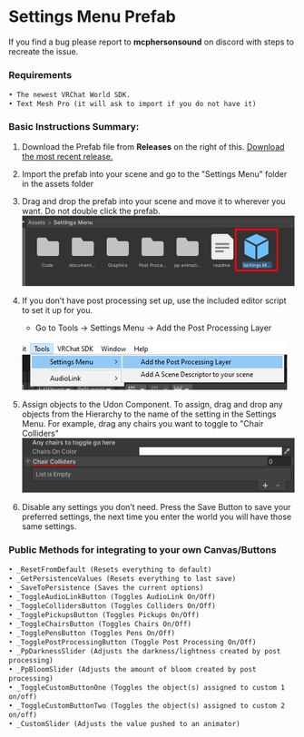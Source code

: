 # Settings Menu Prefab

If you find a bug please report to **mcphersonsound** on discord with steps to recreate the issue.

### Requirements
    • The newest VRChat World SDK.
    • Text Mesh Pro (it will ask to import if you do not have it)

### Basic Instructions Summary:
   1. Download the Prefab file from **Releases** on the right of this. [Download the most recent release.](https://github.com/akalink/Setting_Menu-VRChatWorld/releases)
   2. Import the prefab into your scene and go to the "Settings Menu" folder in the assets folder
   3. Drag and drop the prefab into your scene and move it to wherever you want. Do not double click the prefab.
        ![a image of the location of the prefab](https://github.com/akalink/Setting_Menu-VRChatWorld/blob/develop/documentationAssets/Prefabfile.png?raw=true)
   4. If you don’t have post processing set up, use the included editor script to set it up for you.
       - Go to Tools -> Settings Menu -> Add the Post Processing Layer
  
        ![a image of the location of the editor script option](https://github.com/akalink/Setting_Menu-VRChatWorld/blob/develop/documentationAssets/EditorScript.PNG?raw=true)
   5. Assign objects to the Udon Component. To assign, drag and drop any objects from the Hierarchy to the name of the setting in the Settings Menu. For example, drag any chairs you want to toggle to "Chair Colliders"
        ![a image of the drag and drop functionality](https://github.com/akalink/Setting_Menu-VRChatWorld/blob/develop/documentationAssets/DragDrop.png?raw=true)
   6. Disable any settings you don’t need. 
          Press the Save Button to save your preferred settings, the next time you enter the world you will have those same settings.


### Public Methods for integrating to your own Canvas/Buttons
    • _ResetFromDefault (Resets everything to default)
    • _GetPersistenceValues (Resets everything to last save)
    • _SaveToPersistence (Saves the current options)
    • _ToggleAudioLinkButton (Toggles AudioLink On/Off)
    • _ToggleCollidersButton (Toggles Colliders On/Off)
    • _TogglePickupsButton (Toggles Pickups On/Off)
    • _ToggleChairsButton (Toggles Chairs On/Off)
    • _TogglePensButton (Toggles Pens On/Off)
    • _TogglePostProcessingButton (Toggle Post Processing On/Off)
    • _PpDarknessSlider (Adjusts the darkness/lightness created by post processing)
    • _PpBloomSlider (Adjusts the amount of bloom created by post processing)
    • _ToggleCustomButtonOne (Toggles the object(s) assigned to custom 1 on/off)
    • _ToggleCustomButtonTwo (Toggles the object(s) assigned to custom 2 on/off)
    • _CustomSlider (Adjusts the value pushed to an animator)
